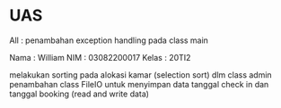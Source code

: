 # UAS
All : penambahan exception handling pada class main

Nama : William NIM : 03082200017 Kelas : 20TI2

melakukan sorting pada alokasi kamar (selection sort) dlm class admin penambahan class FileIO untuk menyimpan data tanggal check in dan tanggal booking (read and write data)
